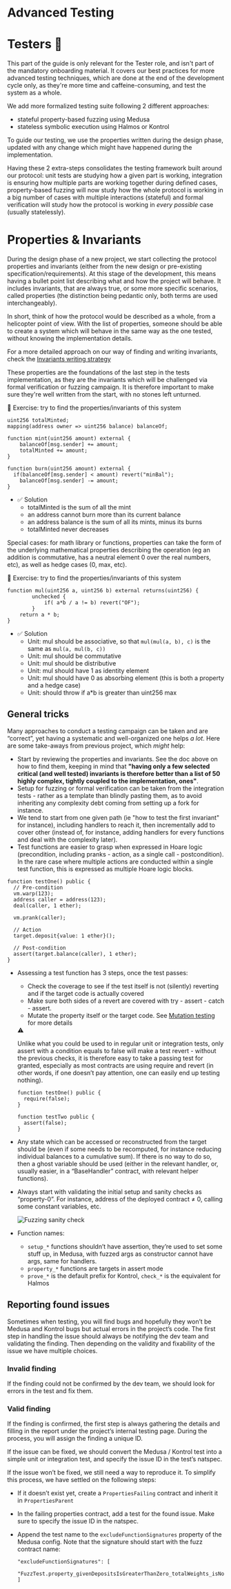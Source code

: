 # Advanced Testing

# Testers 🧪

This part of the guide is only relevant for the Tester role, and isn't part of the mandatory onboarding material. It covers our best practices for more advanced testing techniques, which are done at the end of the development cycle only, as they're more time and caffeine-consuming, and test the system as a whole.

We add more formalized testing suite following 2 different approaches:

- stateful property-based fuzzing using Medusa
- stateless symbolic execution using Halmos or Kontrol

To guide our testing, we use the properties written during the design phase, updated with any change which might have happened during the implementation.

Having these 2 extra-steps consolidates the testing framework built around our protocol: unit tests are studying how a given part is working, integration is ensuring how multiple parts are working together during defined cases, property-based fuzzing will now study how the whole protocol is working in a big number of cases with multiple interactions (stateful) and formal verification will study how the protocol is working in *every possible* case (usually statelessly).

# Properties & Invariants

During the design phase of a new project, we start collecting the protocol properties and invariants (either from the new design or pre-existing specification/requirements). At this stage of the development, this means having a bullet point list describing what and how the project will behave. It includes invariants, that are always true, or some more specific scenarios, called properties (the distinction being pedantic only, both terms are used interchangeably).

In short, think of how the protocol would be described as a whole, from a helicopter point of view. With the list of properties, someone should be able to create a system which will behave in the same way as the one tested, without knowing the implementation details. 

For a more detailed approach on our way of finding and writing invariants, check the [Invariants writing strategy](docs/testing/advanced-testing/invariants-writing)

These properties are the foundations of the last step in the tests implementation, as they are the invariants which will be challenged via formal verification or fuzzing campaign. It is therefore important to make sure they're well written from the start, with no stones left unturned.

📝 Exercise: try to find the properties/invariants of this system

```solidity
uint256 totalMinted;
mapping(address owner => uint256 balance) balanceOf;

function mint(uint256 amount) external {
	balanceOf[msg.sender] += amount;
	totalMinted += amount;
}

function burn(uint256 amount) external {
  if(balanceOf[msg.sender] < amount) revert("minBal");
	balanceOf[msg.sender] -= amount;
}
```

- ✅ Solution
    - totalMinted is the sum of all the mint
    - an address cannot burn more than its current balance
    - an address balance is the sum of all its mints, minus its burns
    - totalMinted never decreases

Special cases: for math library or functions, properties can take the form of the underlying mathematical properties describing the operation (eg an addition is commutative, has a neutral element 0 over the real numbers, etc), as well as hedge cases (0, max, etc).

📝 Exercise: try to find the properties/invariants of this system

```solidity
function mul(uint256 a, uint256 b) external returns(uint256) {
		unchecked {
			if( a*b / a != b) revert("OF");
		}
    return a * b;
}
```

- ✅ Solution
    - Unit: mul should be associative, so that `mul(mul(a, b), c)` is the same as `mul(a, mul(b, c))`
    - Unit: mul should be commutative
    - Unit: mul should be distributive
    - Unit: mul should have 1 as identity element
    - Unit: mul should have 0 as absorbing element (this is both a property and a hedge case)
    - Unit: should throw if a*b is greater than uint256 max

## General tricks

Many approaches to conduct a testing campaign can be taken and are “correct”, yet having a systematic and well-organized one helps *a lot*. Here are some take-aways from previous project, which *might* help:

- Start by reviewing the properties and invariants. See the doc above on how to find them, keeping in mind that **"having only a few selected critical (and well tested) invariants is therefore better than a list of 50 highly complex, tightly coupled to the implementation, ones"**.
- Setup for fuzzing or formal verification can be taken from the integration tests - rather as a template than blindly pasting them, as to avoid inheriting any complexity debt coming from setting up a fork for instance.
- We tend to start from one given path (ie "how to test the first invariant" for instance), including handlers to reach it, then incrementally add to cover other (instead of, for instance, adding handlers for every functions and deal with the complexity later).
- Test functions are easier to grasp when expressed in Hoare logic (precondition, including pranks - action, as a single call - postcondition). In the rare case where multiple actions are conducted within a single test function, this is expressed as multiple Hoare logic blocks.

```solidity
function testOne() public {
  // Pre-condition
  vm.warp(123);
  address caller = address(123);
  deal(caller, 1 ether);
  
  vm.prank(caller);
  
  // Action
  target.deposit{value: 1 ether}();
  
  // Post-condition
  assert(target.balance(caller), 1 ether);
}
```

- Assessing a test function has 3 steps, once the test passes:
    - Check the coverage to see if the test itself is not (silently) reverting and if the target code is actually covered
    - Make sure both sides of a revert are covered with try - assert - catch - assert.
    - Mutate the property itself or the target code. See [Mutation testing](docs/testing/mutation-testing) for more details
    
    <aside>
    ⚠️
    
    Unlike what you could be used to in regular unit or integration tests, only assert with a condition equals to false will make a test revert - without the previous checks, it is therefore easy to take a passing test for granted, especially as most contracts are using require and revert (in other words, if one doesn’t pay attention, one can easily end up testing nothing). 
    
    ```solidity
    function testOne() public {
      require(false);
    }
    
    function testTwo public {
      assert(false);
    }
    ```
    
    </aside>
    
- Any state which can be accessed or reconstructed from the target should be (even if some needs to be recomputed, for instance reducing individual balances to a cumulative sum). If there is no way to do so, then a ghost variable should be used (either in the relevant handler, or, usually easier, in a “BaseHandler” contract, with relevant helper functions).
- Always start with validating the initial setup and sanity checks as “property-0”. For instance, address of the deployed contract ≠ 0, calling some constant variables, etc.
    
    ![Fuzzing sanity check](/img/fuzz-sanity-check.png)
    
- Function names:
    - `setup_*` functions shouldn’t have assertion, they’re used to set some stuff up, in Medusa, with fuzzed args as constructor cannot have args, same for handlers.
    - `property_*` functions are targets in assert mode
    - `prove_*` is the default prefix for Kontrol, `check_*` is the equivalent for Halmos

## Reporting found issues

Sometimes when testing, you will find bugs and hopefully they won’t be Medusa and Kontrol bugs but actual errors in the project’s code. The first step in handling the issue should always be notifying the dev team and validating the finding. Then depending on the validity and fixability of the issue we have multiple choices.

### Invalid finding

If the finding could not be confirmed by the dev team, we should look for errors in the test and fix them.

### Valid finding

If the finding is confirmed, the first step is always gathering the details and filling in the report under the project’s internal testing page. During the process, you will assign the finding a unique ID.

If the issue can be fixed, we should convert the Medusa / Kontrol test into a simple unit or integration test, and specify the issue ID in the test’s natspec.

If the issue won’t be fixed, we still need a way to reproduce it. To simplify this process, we have settled on the following steps:

- If it doesn’t exist yet, create a `PropertiesFailing` contract and inherit it in `PropertiesParent`
- In the failing properties contract, add a test for the found issue. Make sure to specify the issue ID in the natspec.
- Append the test name to the `excludeFunctionSignatures` property of the Medusa config. Note that the signature should start with the fuzz contract name:
    
    ```
    "excludeFunctionSignatures": [
      "FuzzTest.property_givenDepositsIsGreaterThanZero_totalWeights_isNotZero()"
    ]
    ```
  